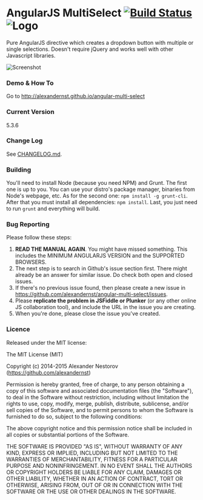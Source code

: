 # AngularJS MultiSelect [![Build Status](https://travis-ci.org/alexandernst/angular-multi-select.svg?branch=master)](https://travis-ci.org/alexandernst/angular-multi-select) ![Logo](https://raw.githubusercontent.com/alexandernst/angular-multi-select/master/assets/logo_small.png)
Pure AngularJS directive which creates a dropdown button with multiple or single selections.
Doesn't require jQuery and works well with other Javascript libraries.

![Screenshot](https://raw.githubusercontent.com/alexandernst/angular-multi-select/master/assets/screenshot.png)

### Demo & How To
Go to http://alexandernst.github.io/angular-multi-select

### Current Version
5.3.6

### Change Log
See <a href="https://github.com/alexandernst/angular-multi-select/blob/master/CHANGELOG.md">CHANGELOG.md</a>.

### Building

You'll need to install Node (because you need NPM) and Grunt. The first one is up to you. You can use
your distro's package manager, binaries from Node's webpage, etc. As for the second one: `npm install -g grunt-cli`.
After that you must install all dependencies: `npm install`. Last, you just need to run `grunt`
and everything will build.

### Bug Reporting
Please follow these steps:

1. **READ THE MANUAL AGAIN**. You might have missed something. This includes the MINIMUM ANGULARJS VERSION and the SUPPORTED BROWSERS.
2. The next step is to search in Github's issue section first. There might already be an answer for similar issue. Do check both open and closed issues.
3. If there's no previous issue found, then please create a new issue in https://github.com/alexandernst/angular-multi-select/issues.
4. Please **replicate the problem in JSFiddle or Plunker** (or any other online JS collaboration tool), and include the URL in the issue you are creating.
5. When you're done, please close the issue you've created.

### Licence
Released under the MIT license:

The MIT License (MIT)

Copyright (c) 2014-2015 Alexander Nestorov (https://github.com/alexandernst)

Permission is hereby granted, free of charge, to any person obtaining a copy
of this software and associated documentation files (the "Software"), to deal
in the Software without restriction, including without limitation the rights
to use, copy, modify, merge, publish, distribute, sublicense, and/or sell
copies of the Software, and to permit persons to whom the Software is
furnished to do so, subject to the following conditions:

The above copyright notice and this permission notice shall be included in all
copies or substantial portions of the Software.

THE SOFTWARE IS PROVIDED "AS IS", WITHOUT WARRANTY OF ANY KIND, EXPRESS OR
IMPLIED, INCLUDING BUT NOT LIMITED TO THE WARRANTIES OF MERCHANTABILITY,
FITNESS FOR A PARTICULAR PURPOSE AND NONINFRINGEMENT. IN NO EVENT SHALL THE
AUTHORS OR COPYRIGHT HOLDERS BE LIABLE FOR ANY CLAIM, DAMAGES OR OTHER
LIABILITY, WHETHER IN AN ACTION OF CONTRACT, TORT OR OTHERWISE, ARISING FROM,
OUT OF OR IN CONNECTION WITH THE SOFTWARE OR THE USE OR OTHER DEALINGS IN THE
SOFTWARE.
